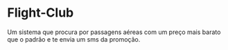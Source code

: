 # Flight-Club
Um sistema que procura por passagens aéreas com um preço mais barato que o padrão e te envia um sms da promoção.
